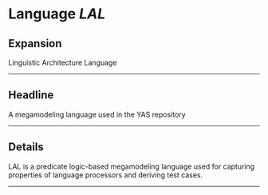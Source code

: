 # Language *LAL*
## Expansion
Linguistic Architecture Language

---
## Headline
A megamodeling language used in the YAS repository

---
## Details
LAL is a predicate logic-based megamodeling language used for capturing properties of language processors and deriving test cases.

---
